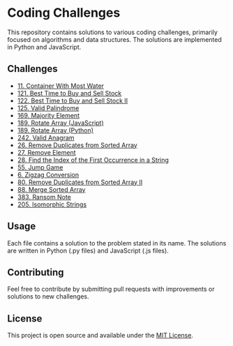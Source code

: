 # Coding Challenges

This repository contains solutions to various coding challenges, primarily focused on algorithms and data structures. The solutions are implemented in Python and JavaScript.

## Challenges

- [11. Container With Most Water](11.%20Container%20With%20Most%20Water.py)
- [121. Best Time to Buy and Sell Stock](121.%20Best%20Time%20to%20Buy%20and%20Sell%20Stock.py)
- [122. Best Time to Buy and Sell Stock II](122.%20Best%20Time%20to%20Buy%20and%20Sell%20Stock%20II.py)
- [125. Valid Palindrome](125.%20Valid%20Palindrome.py)
- [169. Majority Element](169.%20Majority%20Element.py)
- [189. Rotate Array (JavaScript)](189.%20Rotate%20Array.js)
- [189. Rotate Array (Python)](189.%20Rotate%20Array.py)
- [242. Valid Anagram](242.%20Valid%20Anagram.py)
- [26. Remove Duplicates from Sorted Array](26.%20Remove%20Duplicates%20from%20Sorted%20Array.py)
- [27. Remove Element](27.%20Remove%20Element.py)
- [28. Find the Index of the First Occurrence in a String](28.%20Find%20the%20Index%20of%20the%20First%20Occurrence%20in%20a%20String.py)
- [55. Jump Game](55.%20Jump%20Game.py)
- [6. Zigzag Conversion](6.%20Zigzag%20Conversion.py)
- [80. Remove Duplicates from Sorted Array II](80.%20Remove%20Duplicates%20from%20Sorted%20Array%20II.py)
- [88. Merge Sorted Array](88.%20Merge%20Sorted%20Array.py)
- [383. Ransom Note](383.%20Ransom%20Note.py)
- [205. Isomorphic Strings](205.%20Isomorphic%20Strings.py)

## Usage

Each file contains a solution to the problem stated in its name. The solutions are written in Python (.py files) and JavaScript (.js files).

## Contributing

Feel free to contribute by submitting pull requests with improvements or solutions to new challenges.

## License

This project is open source and available under the [MIT License](LICENSE).